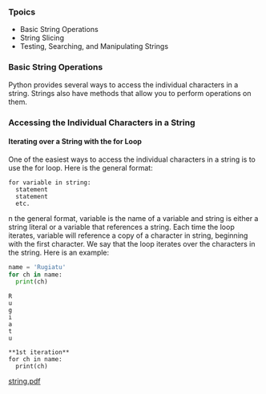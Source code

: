 ### Tpoics
- Basic String Operations
- String Slicing
- Testing, Searching, and Manipulating Strings

### Basic String Operations
Python provides several ways to access the individual characters in a string. Strings also have methods that allow you to perform operations on them.

### Accessing the Individual Characters in a String
#### Iterating over a String with the for Loop
One of the easiest ways to access the individual characters in a string is to use the for loop. Here is the general format:
```
for variable in string:
  statement
  statement
  etc.
```
n the general format, variable is the name of a variable and string is either a string
literal or a variable that references a string. Each time the loop iterates, variable will reference a copy of a character in string, beginning with the first character. We say that the
loop iterates over the characters in the string. Here is an example:
```python
name = 'Rugiatu'
for ch in name:
  print(ch)
```
```
R
u
g
i
a
t
u
```
```
**1st iteration**
for ch in name:
  print(ch)
```
[string.pdf](./string.pdf)
